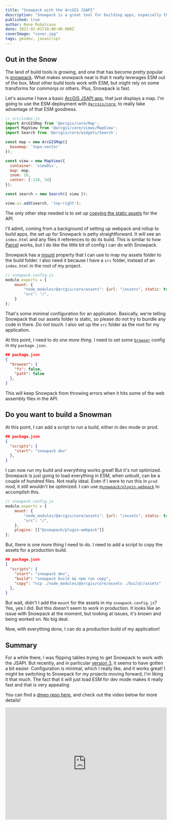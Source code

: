 ```yaml
---
title: "Snowpack with the ArcGIS JSAPI"
description: "Snowpack is a great tool for building apps, especially the ArcGIS JSAPI"
published: true
author: Rene Rubalcava
date: 2021-02-01T10:00:00.000Z
coverImage: "cover.jpg"
tags: geodev, javascript
---
```


## Out in the Snow

The land of build tools is growing, and one that has become pretty popular is [snowpack](https://www.snowpack.dev/). What makes snowpack neat is that it really leverages ESM out of the box. Most other build tools work with ESM, but might rely on some transforms for commonjs or others. Plus, Snowpack is fast.

Let's assume I have a basic [ArcGIS JSAPI app](https://developers.arcgis.com/javascript/latest/), that just displays a map. I'm going to use the ESM deployment with [`@arcgis/core`](https://www.npmjs.com/package/@arcgis/core), to really take advantage of that ESM goodness.

```js
// src/index.js
import ArcGISMap from '@arcgis/core/Map';
import MapView from '@arcgis/core/views/MapView';
import Search from '@arcgis/core/widgets/Search';

const map = new ArcGISMap({
  basemap: 'topo-vector'
});

const view = new MapView({
  container: 'viewDiv',
  map: map,
  zoom: 10,
  center: [-118, 34]
});

const search = new Search({ view });

view.ui.add(search, 'top-right');
```

The only other step needed is to set up [copying the static assets](https://github.com/Esri/jsapi-resources/tree/master/esm-samples#copy-assets) for the API.

I'll admit, coming from a background of setting up webpack and rollup to build apps, the set up for Snowpack is petty straightforward. It will see an `index.html` and any files it references to do its build. This is similar to how [Parcel](https://parceljs.org/) works, but I do like the little bit of config I can do with Snowpack.

Snowpack has a [mount](https://www.snowpack.dev/reference/configuration#mount) property that I can use to map my assets folder to the build folder. I also need it because I have a `src` folder, instead of an `index.html` in the root of my project.

```js
// snowpack.config.js
module.exports = {
    mount: {
        "node_modules/@arcgis/core/assets": {url: "/assets", static: true, resolve: false},
        "src": "/",
    }
};
```
That's some minimal configuration for an application. Basically, we're telling Snowpack that our assets folder is static, so please do not try to bundle any code in there. _Do not touch_. I also set up the `src` folder as the root for my application.

At this point, I need to do _one more thing_. I need to set some [`browser`](https://docs.npmjs.com/cli/v6/configuring-npm/package-json#browser) config in my `package.json`.

```json
## package.json
{
  "browser": {
    "fs": false,
    "path": false
  },
}
```

This will keep Snowpack from throwing errors when it hits some of the web assembly files in the API.

## Do you want to build a Snowman

At this point, I can add a script to run a build, either in dev mode or prod.

```json
## package.json
{
  "scripts": {
    "start": "snowpack dev"
  },
}
```

I can now run my build and everything works great! But it's not optimized. Snowpack is just going to load everything in ESM, when unbuilt, can be a couple of hundred files. Not really ideal. Even if I were to run this in `prod` mod, it still wouldn't be optimized. I can use [`@snowpack/plugin-webpack`](https://www.npmjs.com/package/@snowpack/plugin-webpack) to accomplish this.

```js
// snowpack.config.js
module.exports = {
    mount: {
        "node_modules/@arcgis/core/assets": {url: "/assets", static: true, resolve: false},
        "src": "/",
    },
    plugins: [["@snowpack/plugin-webpack"]]
};
```

But, there is one more thing I need to do. I need to add a script to copy the assets for a production build.

```json
## package.json
{
  "scripts": {
    "start": "snowpack dev",
    "build": "snowpack build && npm run copy",
    "copy": "ncp ./node_modules/@arcgis/core/assets ./build//assets"
  },
}
```

But wait, didn't I add the `mount` for the assets in my `snowpack.config.js`? Yes, yes I did. But this doesn't seem to work in production. It looks like an issue with Snowpack at the moment, but looking at issues, it's known and being worked on. No big deal.

Now, with everything done, I can do a production build of my application!

##  Summary

For a while there, I was flipping tables trying to get Snowpack to work with the JSAPI. But recently, and in particular [version 3](https://www.snowpack.dev/posts/2021-01-13-snowpack-3-0), it seems to have gotten a bit easier. Configuration is minimal, which I really like, and it works great! I might be switching to Snowpack for my projects moving forward, I'm liking it that much. The fact that it will just load ESM for dev mode makes it really fast and that is very appealing.

You can find a [dmeo repo here](https://github.com/odoe/snowpack-jsapi), and check out the video below for more details!

<iframe width="100%" height="350" src="https://www.youtube.com/embed/fEkJDV2KXDA" frameborder="0" allow="accelerometer; autoplay; clipboard-write; encrypted-media; gyroscope; picture-in-picture" allowfullscreen></iframe>
